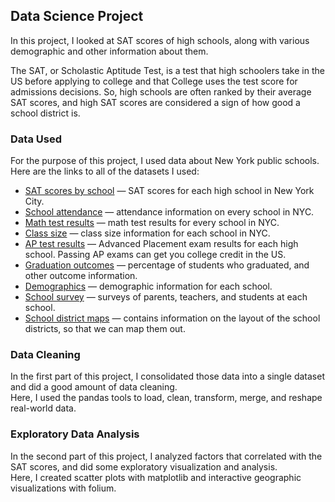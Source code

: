 ## Data Science Project
In this project, I looked at SAT scores of high schools, along with various demographic and other information about them.

The SAT, or Scholastic Aptitude Test, is a test that high schoolers take in the US before applying to college and that College uses the test score for admissions decisions. So, high schools are often ranked by their average SAT scores, and high SAT scores are considered a sign of how good a school district is.  
### Data Used
For the purpose of this project, I used data about New York public schools.  
Here are the links to all of the datasets I used:  
* [SAT scores by school](https://data.cityofnewyork.us/Education/2012-SAT-Results/f9bf-2cp4) — SAT scores for each high school in New York City.
* [School attendance](https://data.cityofnewyork.us/Education/School-Attendance-and-Enrollment-Statistics-by-Dis/7z8d-msnt) — attendance information on every school in NYC.
* [Math test results](https://data.cityofnewyork.us/Education/NYS-Math-Test-Results-By-Grade-2006-2011-School-Le/jufi-gzgp) — math test results for every school in NYC.
* [Class size](https://data.cityofnewyork.us/Education/2010-2011-Class-Size-School-level-detail/urz7-pzb3) — class size information for each school in NYC.
* [AP test results](https://data.cityofnewyork.us/Education/AP-College-Board-2010-School-Level-Results/itfs-ms3e) — Advanced Placement exam results for each high school. Passing AP exams can get you college credit in the US.
* [Graduation outcomes](https://data.cityofnewyork.us/Education/Graduation-Outcomes-Classes-Of-2005-2010-School-Le/vh2h-md7a) — percentage of students who graduated, and other outcome information.
* [Demographics](https://data.cityofnewyork.us/Education/School-Demographics-and-Accountability-Snapshot-20/ihfw-zy9j) — demographic information for each school.
* [School survey](https://data.cityofnewyork.us/Education/NYC-School-Survey-2011/mnz3-dyi8) — surveys of parents, teachers, and students at each school.
* [School district maps](https://data.cityofnewyork.us/Education/School-Districts/r8nu-ymqj) — contains information on the layout of the school districts, so that we can map them out.
### Data Cleaning
In the first part of this project, I consolidated those data into a single dataset and did a good amount of data cleaning.  
Here, I used the pandas tools to load, clean, transform, merge, and reshape real-world data.
### Exploratory Data Analysis
In the second part of this project, I analyzed factors that correlated with the SAT scores, and did some exploratory visualization and analysis.  
Here, I created scatter plots with matplotlib and interactive geographic visualizations with folium.
